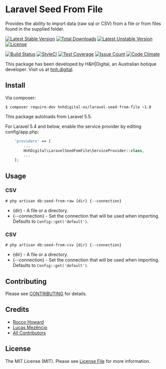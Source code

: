 # Laravel Seed From File

Provides the ability to import data (raw sql or CSV) from a file or from files found in the supplied folder.

[![Latest Stable Version](https://poser.pugx.org/hnhdigital-os/laravel-seed-from-file/v/stable.svg)](https://packagist.org/packages/hnhdigital-os/laravel-seed-from-file) [![Total Downloads](https://poser.pugx.org/hnhdigital-os/laravel-seed-from-file/downloads.svg)](https://packagist.org/packages/hnhdigital-os/laravel-seed-from-file) [![Latest Unstable Version](https://poser.pugx.org/hnhdigital-os/laravel-seed-from-file/v/unstable.svg)](https://packagist.org/packages/hnhdigital-os/laravel-seed-from-file) [![License](https://poser.pugx.org/hnhdigital-os/laravel-seed-from-file/license.svg)](https://packagist.org/packages/hnhdigital-os/laravel-seed-from-file)

[![Build Status](https://travis-ci.org/hnhdigital-os/laravel-seed-from-file.svg?branch=master)](https://travis-ci.org/hnhdigital-os/laravel-seed-from-file) [![StyleCI](https://styleci.io/repos/76907203/shield?branch=master)](https://styleci.io/repos/76907203) [![Test Coverage](https://codeclimate.com/github/hnhdigital-os/laravel-seed-from-file/badges/coverage.svg)](https://codeclimate.com/github/hnhdigital-os/laravel-seed-from-file/coverage) [![Issue Count](https://codeclimate.com/github/hnhdigital-os/laravel-seed-from-file/badges/issue_count.svg)](https://codeclimate.com/github/hnhdigital-os/laravel-seed-from-file) [![Code Climate](https://codeclimate.com/github/hnhdigital-os/laravel-seed-from-file/badges/gpa.svg)](https://codeclimate.com/github/hnhdigital-os/laravel-seed-from-file) 

This package has been developed by H&H|Digital, an Australian botique developer. Visit us at [hnh.digital](http://hnh.digital).

## Install

Via composer:

`$ composer require-dev hnhdigital-os/laravel-seed-from-file ~1.0`

This package autoloads from Laravel 5.5.

For Laravel 5.4 and below, enable the service provider by editing config/app.php:

```php
    'providers' => [
        ...
        HnhDigital\LaravelSeedFomFile\ServiceProvider::class,
        ...
    ];
```

## Usage

### CSV

`# php artisan db:seed-from-raw {dir} {--connection}`

* {dir} - A file or a directory.
* {--connection} - Set the connection that will be used when importing. Defaults to `Config::get('default')`.

### CSV

`# php artisan db:seed-from-csv {dir} {--connection}`

* {dir} - A file or a directory.
* {--connection} - Set the connection that will be used when importing. Defaults to `Config::get('default')`.

## Contributing

Please see [CONTRIBUTING](https://github.com/hnhdigital-os/laravel-seed-from-file/blob/master/CONTRIBUTING.md) for details.

## Credits

* [Rocco Howard](https://github.com/therocis)
* [Lucas Mezêncio](https://github.com/lucasmezencio)
* [All Contributors](https://github.com/hnhdigital-os/laravel-seed-from-file/contributors)

## License

The MIT License (MIT). Please see [License File](https://github.com/hnhdigital-os/laravel-seed-from-file/blob/master/LICENSE) for more information.
